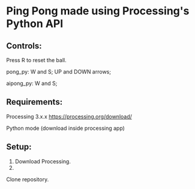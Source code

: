 # Ping Pong made using Processing's Python API

## Controls:
Press R to reset the ball.

pong_py: W and S; UP and DOWN arrows;

aipong_py: W and S;

## Requirements:

Processing 3.x.x https://processing.org/download/ 

Python mode (download inside processing app)

## Setup:
1. Download Processing.
2. 


Clone repository.